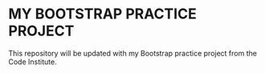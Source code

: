 # MY BOOTSTRAP PRACTICE PROJECT

This repository will be updated with my Bootstrap practice project from the Code Institute.
